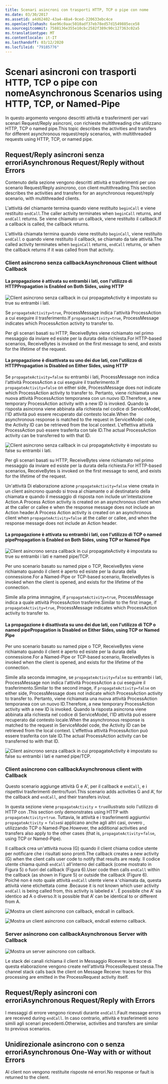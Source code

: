 ```yaml
---
title: Scenari asincroni con trasporti HTTP, TCP o pipe con nome
ms.date: 03/30/2017
ms.assetid: a4d62402-43a4-48a4-9ced-220633ebc4ce
ms.openlocfilehash: 6ae96c0aac5010adf37eb78ed57d1549885ece58
ms.sourcegitcommit: 7588136e355e10cbc2582f389c90c127363c02a5
ms.translationtype: MT
ms.contentlocale: it-IT
ms.lasthandoff: 03/12/2020
ms.locfileid: "79185776"
---
```

# <a name="asynchronous-scenarios-using-http-tcp-or-named-pipe"></a><span data-ttu-id="e778c-102">Scenari asincroni con trasporti HTTP, TCP o pipe con nome</span><span class="sxs-lookup"><span data-stu-id="e778c-102">Asynchronous Scenarios using HTTP, TCP, or Named-Pipe</span></span>
<span data-ttu-id="e778c-103">In questo argomento vengono descritti attività e trasferimenti per vari scenari Request/Reply asincroni, con richieste multithreading che utilizzano HTTP, TCP o named pipe.</span><span class="sxs-lookup"><span data-stu-id="e778c-103">This topic describes the activities and transfers for different asynchronous request/reply scenarios, with multithreaded requests using HTTP, TCP, or named pipe.</span></span>  
  
## <a name="asynchronous-requestreply-without-errors"></a><span data-ttu-id="e778c-104">Request/Reply asincroni senza errori</span><span class="sxs-lookup"><span data-stu-id="e778c-104">Asynchronous Request/Reply without Errors</span></span>  
 <span data-ttu-id="e778c-105">Contenuto della sezione vengono descritti attività e trasferimenti per uno scenario Request/Reply asincrono, con client multithreading.</span><span class="sxs-lookup"><span data-stu-id="e778c-105">This section describes the activities and transfers for an asynchronous request/reply scenario, with multithreaded clients.</span></span>  
  
 <span data-ttu-id="e778c-106">L'attività del chiamante termina quando viene restituito `beginCall` e viene restituito `endCall`.</span><span class="sxs-lookup"><span data-stu-id="e778c-106">The caller activity terminates when `beginCall` returns, and `endCall` returns.</span></span> <span data-ttu-id="e778c-107">Se viene chiamato un callback, viene restituito il callback.</span><span class="sxs-lookup"><span data-stu-id="e778c-107">If a callback is called, the callback returns.</span></span>  
  
 <span data-ttu-id="e778c-108">L'attività chiamata termina quando viene restituito `beginCall`, viene restituito `endCall` o quando viene restituito il callback, se chiamato da tale attività.</span><span class="sxs-lookup"><span data-stu-id="e778c-108">The called activity terminates when `beginCall` returns, `endCall` returns, or when the callback returns if it was called from that activity.</span></span>  
  
### <a name="asynchronous-client-without-callback"></a><span data-ttu-id="e778c-109">Client asincrono senza callback</span><span class="sxs-lookup"><span data-stu-id="e778c-109">Asynchronous Client without Callback</span></span>  
  
#### <a name="propagation-is-enabled-on-both-sides-using-http"></a><span data-ttu-id="e778c-110">La propagazione è attivata su entrambi i lati, con l'utilizzo di HTTP</span><span class="sxs-lookup"><span data-stu-id="e778c-110">Propagation is Enabled on Both Sides, using HTTP</span></span>  
 ![Client asincrono senza callback in cui propagateActivity è impostato su true su entrambi i lati.](./media/asynchronous-scenarios-using-http-tcp-or-named-pipe/asynchronous-client-no-callback.gif)
  
 <span data-ttu-id="e778c-112">Se `propagateActivity=true`, ProcessMessage indica l'attività ProcessAction a cui eseguire il trasferimento.</span><span class="sxs-lookup"><span data-stu-id="e778c-112">If `propagateActivity=true`, ProcessMessage indicates which ProcessAction activity to transfer to.</span></span>  
  
 <span data-ttu-id="e778c-113">Per gli scenari basati su HTTP, ReceiveBytes viene richiamato nel primo messaggio da inviare ed esiste per la durata della richiesta.</span><span class="sxs-lookup"><span data-stu-id="e778c-113">For HTTP-based scenarios, ReceiveBytes is invoked on the first message to send, and exists for the lifetime of the request.</span></span>  
  
#### <a name="propagation-is-disabled-on-either-sides-using-http"></a><span data-ttu-id="e778c-114">La propagazione è disattivata su uno dei due lati, con l'utilizzo di HTTP</span><span class="sxs-lookup"><span data-stu-id="e778c-114">Propagation is Disabled on Either Sides, using HTTP</span></span>  
 <span data-ttu-id="e778c-115">Se `propagateActivity=false` su entrambi i lati, ProcessMessage non indica l'attività ProcessAction a cui eseguire il trasferimento.</span><span class="sxs-lookup"><span data-stu-id="e778c-115">If `propagateActivity=false` on either side, ProcessMessage does not indicate which ProcessAction activity to transfer to.</span></span> <span data-ttu-id="e778c-116">Pertanto, viene richiamata una nuova attività ProcessAction temporanea con un nuovo ID.</span><span class="sxs-lookup"><span data-stu-id="e778c-116">Therefore, a new temporary ProcessAction activity with a new ID is invoked.</span></span> <span data-ttu-id="e778c-117">Quando la risposta asincrona viene abbinata alla richiesta nel codice di ServiceModel, l'ID attività può essere recuperato dal contesto locale.</span><span class="sxs-lookup"><span data-stu-id="e778c-117">When the asynchronous response is matched to the request in ServiceModel code, the Activity ID can be retrieved from the local context.</span></span> <span data-ttu-id="e778c-118">L'effettiva attività ProcessAction può essere trasferita con tale ID.</span><span class="sxs-lookup"><span data-stu-id="e778c-118">The actual ProcessAction activity can be transferred to with that ID.</span></span>  
  
 ![Client asincrono senza callback in cui propagateActivity è impostato su false su entrambi i lati.](./media/asynchronous-scenarios-using-http-tcp-or-named-pipe/asynchronous-scenario-propagation-disabled-either-side.gif)  

 <span data-ttu-id="e778c-120">Per gli scenari basati su HTTP, ReceiveBytes viene richiamato nel primo messaggio da inviare ed esiste per la durata della richiesta.</span><span class="sxs-lookup"><span data-stu-id="e778c-120">For HTTP-based scenarios, ReceiveBytes is invoked on the first message to send, and exists for the lifetime of the request.</span></span>  
  
 <span data-ttu-id="e778c-121">Un'attività Di elaborazione azione `propagateActivity=false` viene creata in un client asincrono quando si trova al chiamante o al destinatario della chiamata e quando il messaggio di risposta non include un'intestazione Action.A Process Action activity is created on an asynchronous client when at the caller or callee e when the response message does not include an Action header.</span><span class="sxs-lookup"><span data-stu-id="e778c-121">A Process Action activity is created on an asynchronous client when `propagateActivity=false` at the caller or callee, and when the response message does not include an Action header.</span></span>  
  
#### <a name="propagation-is-enabled-on-both-sides-using-tcp-or-named-pipe"></a><span data-ttu-id="e778c-122">La propagazione è attivata su entrambi i lati, con l'utilizzo di TCP o named pipe</span><span class="sxs-lookup"><span data-stu-id="e778c-122">Propagation is Enabled on Both Sides, using TCP or Named Pipe</span></span>  
 ![Client asincrono senza callback in cui propagateActivity è impostata su true su entrambi i lati e named pipe/TCP.](./media/asynchronous-scenarios-using-http-tcp-or-named-pipe/asynchronous-scenario-propagation-enabled-using-tcp.gif)  
  
 <span data-ttu-id="e778c-124">Per uno scenario basato su named pipe o TCP, ReceiveBytes viene richiamato quando il client è aperto ed esiste per la durata della connessione.</span><span class="sxs-lookup"><span data-stu-id="e778c-124">For a Named-Pipe or TCP-based scenario, ReceiveBytes is invoked when the client is opened, and exists for the lifetime of the connection.</span></span>  
  
 <span data-ttu-id="e778c-125">Simile alla prima immagine, if `propagateActivity=true`, ProcessMessage indica a quale attività ProcessAction trasferire.</span><span class="sxs-lookup"><span data-stu-id="e778c-125">Similar to the first image, if `propagateActivity=true`, ProcessMessage indicates which ProcessAction activity to transfer to.</span></span>  
  
#### <a name="propagation-is-disabled-on-either-sides-using-tcp-or-named-pipe"></a><span data-ttu-id="e778c-126">La propagazione è disattivata su uno dei due lati, con l'utilizzo di TCP o named pipe</span><span class="sxs-lookup"><span data-stu-id="e778c-126">Propagation is Disabled on Either Sides, using TCP or Named Pipe</span></span>  
 <span data-ttu-id="e778c-127">Per uno scenario basato su named pipe o TCP, ReceiveBytes viene richiamato quando il client è aperto ed esiste per la durata della connessione.</span><span class="sxs-lookup"><span data-stu-id="e778c-127">For a Named-Pipe or TCP-based scenario, ReceiveBytes is invoked when the client is opened, and exists for the lifetime of the connection.</span></span>  
  
 <span data-ttu-id="e778c-128">Simile alla seconda immagine, se `propagateActivity=false` su entrambi i lati, ProcessMessage non indica l'attività ProcessAction a cui eseguire il trasferimento.</span><span class="sxs-lookup"><span data-stu-id="e778c-128">Similar to the second image, if `propagateActivity=false` on either side, ProcessMessage does not indicate which ProcessAction activity to transfer to.</span></span> <span data-ttu-id="e778c-129">Pertanto, viene richiamata una nuova attività ProcessAction temporanea con un nuovo ID.</span><span class="sxs-lookup"><span data-stu-id="e778c-129">Therefore, a new temporary ProcessAction activity with a new ID is invoked.</span></span> <span data-ttu-id="e778c-130">Quando la risposta asincrona viene abbinata alla richiesta nel codice di ServiceModel, l'ID attività può essere recuperato dal contesto locale.</span><span class="sxs-lookup"><span data-stu-id="e778c-130">When the asynchronous response is matched to the request in ServiceModel code, the Activity ID can be retrieved from the local context.</span></span> <span data-ttu-id="e778c-131">L'effettiva attività ProcessAction può essere trasferita con tale ID.</span><span class="sxs-lookup"><span data-stu-id="e778c-131">The actual ProcessAction activity can be transferred to with that ID.</span></span>  
  
 ![Client asincrono senza callback in cui propagateActivity è impostato su false su entrambi i lati e named pipe/TCP.](./media/asynchronous-scenarios-using-http-tcp-or-named-pipe/asynchronous-scenario-propagation-disabled-using-tcp.gif)  

### <a name="asynchronous-client-with-callback"></a><span data-ttu-id="e778c-133">Client asincrono con callback</span><span class="sxs-lookup"><span data-stu-id="e778c-133">Asynchronous client with Callback</span></span>  
 <span data-ttu-id="e778c-134">Questo scenario aggiunge attività G e A', per il callback e `endCall`, e i rispettivi trasferimenti dentro/fuori.</span><span class="sxs-lookup"><span data-stu-id="e778c-134">This scenario adds activities G and A’, for the callback and `endCall`, and their transfers in/out.</span></span>  
  
 <span data-ttu-id="e778c-135">In questa sezione viene `propagateActivity` = `true`illustrato solo l'utilizzo di HTTP con .</span><span class="sxs-lookup"><span data-stu-id="e778c-135">This section only demonstrates using HTTP with `propagateActivity`=`true`.</span></span> <span data-ttu-id="e778c-136">Tuttavia, le attività e i trasferimenti aggiuntivi `propagateActivity` = `false`si applicano anche agli altri casi, ovvero , utilizzando TCP o Named-Pipe.</span><span class="sxs-lookup"><span data-stu-id="e778c-136">However, the additional activities and transfers also apply to the other cases (that is, `propagateActivity`=`false`, using TCP or Named-Pipe).</span></span>  
  
 <span data-ttu-id="e778c-137">Il callback crea un'attività nuova (G) quando il client chiama codice utente per notificare che i risultati sono pronti.</span><span class="sxs-lookup"><span data-stu-id="e778c-137">The callback creates a new activity (G) when the client calls user code to notify that results are ready.</span></span> <span data-ttu-id="e778c-138">Il codice utente chiama quindi `endCall` all'interno del callback (come mostrato in Figura 5) o fuori del callback (Figura 6).</span><span class="sxs-lookup"><span data-stu-id="e778c-138">User code then calls `endCall` within the callback (as shown in Figure 5) or outside the callback (Figure 6).</span></span> <span data-ttu-id="e778c-139">Poiché non è noto quale attività `endCall` utente viene `A’`chiamata da, questa attività viene etichettata come .</span><span class="sxs-lookup"><span data-stu-id="e778c-139">Because it is not known which user activity `endCall` is being called from, this activity is labeled `A’`.</span></span> <span data-ttu-id="e778c-140">È possibile che A' sia identico ad A o diverso.</span><span class="sxs-lookup"><span data-stu-id="e778c-140">It is possible that A’ can be identical to or different from A.</span></span>  
  
 ![Mostra un client asincrono con callback, endcall in callback.](./media/asynchronous-scenarios-using-http-tcp-or-named-pipe/asynchronous-client-callback-endcall-in-callback.gif)  

 ![Mostra un client asincrono con callback, endcall esterno callback.](./media/asynchronous-scenarios-using-http-tcp-or-named-pipe/asynchronous-client-callback-endcall-outside-callback.gif)  

### <a name="asynchronous-server-with-callback"></a><span data-ttu-id="e778c-143">Server asincrono con callback</span><span class="sxs-lookup"><span data-stu-id="e778c-143">Asynchronous Server with Callback</span></span>  
 ![Mostra un server asincrono con callback.](./media/asynchronous-scenarios-using-http-tcp-or-named-pipe/asynchronous-server-callback.gif)  

 <span data-ttu-id="e778c-145">Le stack dei canali richiama il client in Messaggio Ricevere: le tracce di questa elaborazione vengono create nell'attività ProcessRequest stessa.</span><span class="sxs-lookup"><span data-stu-id="e778c-145">The channel stack calls back the client on Message Receive: traces for this processing are emitted in the ProcessRequest activity itself.</span></span>  
  
## <a name="asynchronous-requestreply-with-errors"></a><span data-ttu-id="e778c-146">Request/Reply asincroni con errori</span><span class="sxs-lookup"><span data-stu-id="e778c-146">Asynchronous Request/Reply with Errors</span></span>  
 <span data-ttu-id="e778c-147">I messaggi di errore vengono ricevuti durante `endCall`.</span><span class="sxs-lookup"><span data-stu-id="e778c-147">Fault message errors are received during `endCall`.</span></span> <span data-ttu-id="e778c-148">In caso contrario, attività e trasferimenti sono simili agli scenari precedenti.</span><span class="sxs-lookup"><span data-stu-id="e778c-148">Otherwise, activities and transfers are similar to previous scenarios.</span></span>  
  
## <a name="asynchronous-one-way-with-or-without-errors"></a><span data-ttu-id="e778c-149">Unidirezionale asincrono con o senza errori</span><span class="sxs-lookup"><span data-stu-id="e778c-149">Asynchronous One-Way with or without Errors</span></span>  
 <span data-ttu-id="e778c-150">Al client non vengono restituite risposte né errori.</span><span class="sxs-lookup"><span data-stu-id="e778c-150">No response or fault is returned to the client.</span></span>

